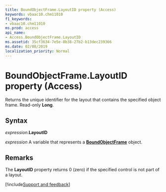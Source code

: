 ```yaml
---
title: BoundObjectFrame.LayoutID property (Access)
keywords: vbaac10.chm11010
f1_keywords:
- vbaac10.chm11010
ms.prod: access
api_name:
- Access.BoundObjectFrame.LayoutID
ms.assetid: 35cf3634-7e5e-8b38-27b2-b13dec239366
ms.date: 02/08/2019
localization_priority: Normal
---
```



# BoundObjectFrame.LayoutID property (Access)

Returns the unique identifier for the layout that contains the specified object frame. Read-only **Long**.


## Syntax

_expression_.**LayoutID**

_expression_ A variable that represents a **[BoundObjectFrame](Access.BoundObjectFrame.md)** object.


## Remarks

The **LayoutID** property returns 0 (zero) if the specified control is not part of a layout.




[!include[Support and feedback](~/includes/feedback-boilerplate.md)]